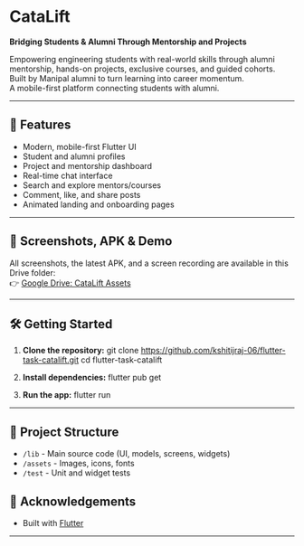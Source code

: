 # CataLift

**Bridging Students & Alumni Through Mentorship and Projects**

Empowering engineering students with real-world skills through alumni mentorship, hands-on projects, exclusive courses, and guided cohorts.  
Built by Manipal alumni to turn learning into career momentum.  
A mobile-first platform connecting students with alumni.

---

## 🚀 Features

- Modern, mobile-first Flutter UI
- Student and alumni profiles
- Project and mentorship dashboard
- Real-time chat interface
- Search and explore mentors/courses
- Comment, like, and share posts
- Animated landing and onboarding pages

---

## 📱 Screenshots, APK & Demo

All screenshots, the latest APK, and a screen recording are available in this Drive folder:  
👉 [Google Drive: CataLift Assets](https://drive.google.com/drive/folders/1x64gZmrD-HTrG8LP7zaCPxl7N1GAOj6w?usp=sharing)

---

## 🛠 Getting Started

1. **Clone the repository:**
git clone https://github.com/kshitijraj-06/flutter-task-catalift.git 
cd flutter-task-catalift


2. **Install dependencies:**
flutter pub get


3. **Run the app:**
flutter run

---

## 📂 Project Structure

- `/lib` - Main source code (UI, models, screens, widgets)
- `/assets` - Images, icons, fonts
- `/test` - Unit and widget tests


## 🙏 Acknowledgements

- Built with [Flutter](https://flutter.dev/)

---

